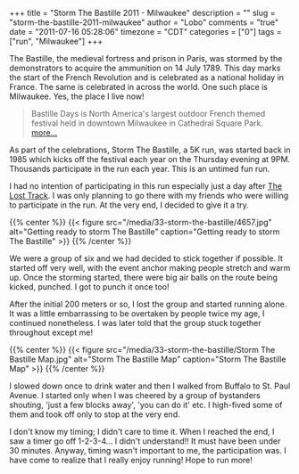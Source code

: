 +++
title = "Storm The Bastille 2011 - Milwaukee"
description = ""
slug = "storm-the-bastille-2011-milwaukee"
author = "Lobo"
comments = "true"
date = "2011-07-16 05:28:06"
timezone = "CDT"
categories = ["0"]
tags = ["run", "Milwaukee"]
+++

The Bastille, the medieval fortress and prison in Paris, was stormed by the demonstrators to acquire the ammunition on 14 July 1789. This day marks the start of the French Revolution and is celebrated as a national holiday in France. The same is celebrated in across the world. One such place is Milwaukee. Yes, the place I live now!

> Bastille Days is North America's largest outdoor French themed festival held in downtown Milwaukee in Cathedral Square Park. [more...](http://easttown.com/events/bastille-days)

As part of the celebrations, Storm The Bastille, a 5K run, was started back in 1985 which kicks off the festival each year on the Thursday evening at 9PM. Thousands participate in the run each year. This is an untimed fun run.

I had no intention of participating in this run especially just a day after [The Lost Track](/blog/the-lost-track-on-the-streets-of-milwaukee/). I was only planning to go there with my friends who were willing to participate in the run. At the very end, I decided to give it a try.

{{% center %}}
{{< figure src="/media/33-storm-the-bastille/4657.jpg" alt="Getting ready to storm The Bastille" caption="Getting ready to storm The Bastille" >}}
{{% /center %}}

We were a group of six and we had decided to stick together if possible. It started off very well, with the event anchor making people stretch and warm up. Once the storming started, there were big air balls on the route being kicked, punched. I got to punch it once too!

After the initial 200 meters or so, I lost the group and started running alone. It was a little embarrassing to be overtaken by people twice my age, I continued nonetheless. I was later told that the group stuck together throughout except me!

{{% center %}}
{{< figure src="/media/33-storm-the-bastille/Storm The Bastille Map.jpg" alt="Storm The Bastille Map" caption="Storm The Bastille Map" >}}
{{% /center %}}

I slowed down once to drink water and then I walked from Buffalo to St. Paul Avenue. I started only when I was cheered by a group of bystanders shouting, 'just a few blocks away', 'you can do it' etc. I high-fived some of them and took off only to stop at the very end.

I don't know my timing; I didn't care to time it.  When I reached the end, I saw a timer go off 1-2-3-4... I didn't understand!! It must have been under 30 minutes. Anyway, timing wasn't important to me, the participation was. I have come to realize that I really enjoy running! Hope to run more!
